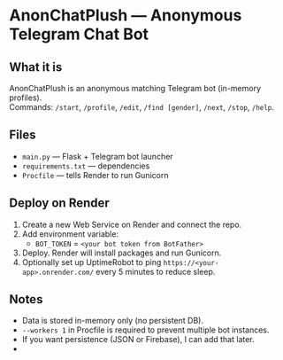 # AnonChatPlush — Anonymous Telegram Chat Bot

## What it is
AnonChatPlush is an anonymous matching Telegram bot (in-memory profiles).  
Commands: `/start`, `/profile`, `/edit`, `/find [gender]`, `/next`, `/stop`, `/help`.

## Files
- `main.py` — Flask + Telegram bot launcher
- `requirements.txt` — dependencies
- `Procfile` — tells Render to run Gunicorn

## Deploy on Render
1. Create a new Web Service on Render and connect the repo.
2. Add environment variable:
   - `BOT_TOKEN` = `<your bot token from BotFather>`
3. Deploy. Render will install packages and run Gunicorn.
4. Optionally set up UptimeRobot to ping `https://<your-app>.onrender.com/` every 5 minutes to reduce sleep.

## Notes
- Data is stored in-memory only (no persistent DB).
- `--workers 1` in Procfile is required to prevent multiple bot instances.
- If you want persistence (JSON or Firebase), I can add that later.
- 
